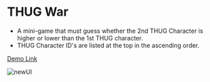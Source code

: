 # THUG War
- A mini-game that must guess whether the 2nd THUG Character is higher or lower than the 1st THUG character. 
- THUG Character ID's are listed at the top in the ascending order. 

[Demo Link](http://asset.moss.land/ThugWar/index.html)

![newUI](https://user-images.githubusercontent.com/13128375/191896450-59f1c28e-6aa5-48ae-8c64-387d32448eb1.gif)
